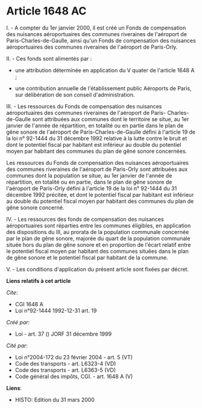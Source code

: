 # Article 1648 AC

I. - A compter du 1er janvier 2000, il est créé un Fonds de compensation des nuisances aéroportuaires des communes riveraines
de l'aéroport de Paris-Charles-de-Gaulle, ainsi qu'un Fonds de compensation des nuisances aéroportuaires des communes
riveraines de l'aéroport de Paris-Orly.

II. - Ces fonds sont alimentés par :

- une attribution déterminée en application du V quater de l'article 1648 A ;

- une contribution annuelle de l'établissement public Aéroports de Paris, sur délibération de son conseil d'administration.

III. - Les ressources du Fonds de compensation des nuisances aéroportuaires des communes riveraines de l'aéroport de Paris-
Charles-de-Gaulle sont attribuées aux communes dont le territoire se situe, au 1er janvier de l'année de répartition, en
totalité ou en partie dans le plan de gêne sonore de l'aéroport de Paris-Charles-de-Gaulle défini à l'article 19 de la loi n°
92-1444 du 31 décembre 1992 relative à la lutte contre le bruit et dont le potentiel fiscal par habitant est inférieur au
double du potentiel moyen par habitant des communes du plan de gêne sonore concernées.

Les ressources du Fonds de compensation des nuisances aéroportuaires des communes riveraines de l'aéroport de Paris-Orly sont
attribuées aux communes dont la population se situe, au 1er janvier de l'année de répartition, en totalité ou en partie, dans
le plan de gêne sonore de l'aéroport de Paris-Orly défini à l'article 19 de la loi n° 92-1444 du 31 décembre 1992 précitée,
et dont le potentiel fiscal par habitant est inférieur au double du potentiel fiscal moyen par habitant des communes du plan
de gêne sonore concerné.

IV. - Les ressources des fonds de compensation des nuisances aéroportuaires sont réparties entre les communes éligibles, en
application des dispositions du III, au prorata de la population communale concernée par le plan de gêne sonore, majorée du
quart de la population communale située hors du plan de gêne sonore et en proportion de l'écart relatif entre le potentiel
fiscal moyen par habitant des communes situées dans le plan de gêne sonore et le potentiel fiscal par habitant de la commune.

V. - Les conditions d'application du présent article sont fixées par décret.

**Liens relatifs à cet article**

_Cite_:

  - CGI 1648 A
  - Loi n°92-1444 1992-12-31 art. 19

_Créé par_:

  - Loi - art. 37 () JORF 31 décembre 1999

_Cité par_:

  - Loi n°2004-172 du 23 février 2004 - art. 5 (VT)
  - Code des transports - art. L6323-4 (VD)
  - Code des transports - art. L6363-5 (VD)
  - Code général des impôts, CGI. - art. 1648 A (V)

**Liens**:

  - HISTO: Edition du 31 mars 2000
